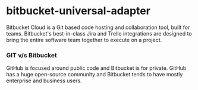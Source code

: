 # bitbucket-universal-adapter
 Bitbucket Cloud is a Git based code hosting and collaboration tool, built for teams. Bitbucket's best-in-class Jira and Trello integrations are designed to bring the entire software team together to execute on a project.   
    
### GIT v/s Bitbucket   
GitHub is focused around public code and Bitbucket is for private. GitHub has a huge open-source community and Bitbucket tends to have mostly enterprise and business users.
